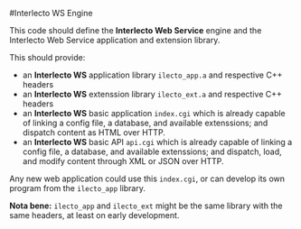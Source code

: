 #Interlecto WS Engine

This code should define the **Interlecto Web Service** engine and the
Interlecto Web Service application and extension library.

This should provide:
 * an **Interlecto WS** application library `ilecto_app.a` and
   respective C++ headers
 * an **Interlecto WS** extenssion library `ilecto_ext.a` and
   respective C++ headers
 * an **Interlecto WS** basic application `index.cgi` which is already
   capable of linking a config file, a database, and available
   extenssions; and dispatch content as HTML over HTTP.
 * an **Interlecto WS** basic API `api.cgi` which is already capable of
   linking a config file, a database, and available extenssions; and
   dispatch, load, and modify content through XML or JSON over HTTP.

Any new web application could use this `index.cgi`, or can develop its
own program from the `ilecto_app` library.

**Nota bene:** `ilecto_app` and `ilecto_ext` might be the same library
with the same headers, at least on early development.
